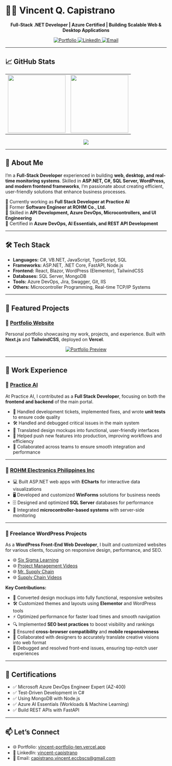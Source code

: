 # 👨‍💻 Vincent Q. Capistrano  

<p align="center">
  <strong>Full-Stack .NET Developer | Azure Certified | Building Scalable Web & Desktop Applications</strong>
</p>

<p align="center">
  <a href="https://vincent-portfolio-ten.vercel.app/">
    <img src="https://img.shields.io/badge/Portfolio-Visit-blue" alt="Portfolio" />
  </a>
  <a href="https://www.linkedin.com/in/vincent-capistrano-0884122b3">
    <img src="https://img.shields.io/badge/LinkedIn-Connect-lightgrey" alt="LinkedIn" />
  </a>
  <a href="mailto:capistrano.vincent.eccbscs@gmail.com">
    <img src="https://img.shields.io/badge/Email-Contact-green" alt="Email" />
  </a>
</p>  

---

## 📈 GitHub Stats  

<table>
  <tr>
    <td>
      <img src="https://github-readme-stats.vercel.app/api?username=vincent-capistrano&show_icons=true&theme=tokyonight" height="180px"/>
    </td>
    <td>
      <img src="https://streak-stats.demolab.com?user=vincent-capistrano&theme=tokyonight" height="180px"/>
    </td>
  </tr>
</table>

<p align="center">
  <img src="https://github-readme-activity-graph.vercel.app/graph?username=vincent-capistrano&theme=tokyo-night" />
</p>

---

## 🚀 About Me  

I’m a **Full-Stack Developer** experienced in building **web, desktop, and real-time monitoring systems**. Skilled in **ASP.NET, C#, SQL Server, WordPress, and modern frontend frameworks**, I’m passionate about creating efficient, user-friendly solutions that enhance business processes.  

 🔹 Currently working as **Full Stack Developer at Practice AI**  
 🔹 Former **Software Engineer at ROHM Co., Ltd.**  
 🔹 Skilled in **API Development, Azure DevOps, Microcontrollers, and UI Engineering**  
 🔹 Certified in **Azure DevOps, AI Essentials, and REST API Development**  

---

## 🛠️ Tech Stack  

- **Languages:** C#, VB.NET, JavaScript, TypeScript, SQL  
- **Frameworks:** ASP.NET, .NET Core, FastAPI, Node.js  
- **Frontend:** React, Blazor, WordPress (Elementor), TailwindCSS  
- **Databases:** SQL Server, MongoDB  
- **Tools:** Azure DevOps, Jira, Swagger, Git, IIS  
- **Others:** Microcontroller Programming, Real-time TCP/IP Systems  

---

## 📌 Featured Projects  

### 🔹 [Portfolio Website](https://vincent-portfolio-ten.vercel.app/)  
Personal portfolio showcasing my work, projects, and experience. Built with **Next.js** and **TailwindCSS**, deployed on **Vercel**.  

<p align="center">
  <a href="https://vincent-portfolio-ten.vercel.app/">
    <img src="https://vincent-portfolio-ten.vercel.app/site-preview.png" alt="Portfolio Preview"/>
  </a>
</p>

---

## 💼 Work Experience 

### 🔹 [Practice AI](https://lawpractice.ai/)  
At Practice AI, I contributed as a **Full Stack Developer**, focusing on both the **frontend and backend** of the main portal.  

- 🐛 Handled development tickets, implemented fixes, and wrote **unit tests** to ensure code quality
- 🛠️ Handled and debugged critical issues in the main system  
- 🎨 Translated design mockups into functional, user-friendly interfaces  
- 🚀 Helped push new features into production, improving workflows and efficiency  
- 🔧 Collaborated across teams to ensure smooth integration and performance  

---
  
### 🔹 [ROHM Electronics Philippines Inc](https://micro.rohm.com/en/repi/)  
- 💻 Built ASP.NET web apps with **ECharts** for interactive data visualizations  
- 🖥️ Developed and customized **WinForms** solutions for business needs  
- 🗄️ Designed and optimized **SQL Server** databases for performance  
- 🔌 Integrated **microcontroller-based systems** with server-side monitoring  

---

### 🔹 Freelance WordPress Projects  
As a **WordPress Front-End Web Developer**, I built and customized websites for various clients, focusing on responsive design, performance, and SEO.  

- 🌐 [Six Sigma Learning](https://sixsigmalearning.com)  
- 🌐 [Project Management Videos](https://projectmanagementvideos.com)  
- 🌐 [Mr. Supply Chain](https://mrsupplychain.com)  
- 🌐 [Supply Chain Videos](https://supplychainvideos.com)  

**Key Contributions:**  
- 🎨 Converted design mockups into fully functional, responsive websites  
- 🛠️ Customized themes and layouts using **Elementor** and WordPress tools  
- ⚡ Optimized performance for faster load times and smooth navigation  
- 🔍 Implemented **SEO best practices** to boost visibility and rankings  
- 📱 Ensured **cross-browser compatibility** and **mobile responsiveness**  
- 🤝 Collaborated with designers to accurately translate creative visions into web format  
- 🐛 Debugged and resolved front-end issues, ensuring top-notch user experiences  

---

## 📜 Certifications  

- ✅ Microsoft Azure DevOps Engineer Expert (AZ-400)  
- ✅ Test-Driven Development in C#  
- ✅ Using MongoDB with Node.js  
- ✅ Azure AI Essentials (Workloads & Machine Learning)  
- ✅ Build REST APIs with FastAPI  

---

## 📫 Let’s Connect  

- 🌐 Portfolio: [vincent-portfolio-ten.vercel.app](https://vincent-portfolio-ten.vercel.app/)  
- 💼 LinkedIn: [vincent-capistrano](https://www.linkedin.com/in/vincent-capistrano-0884122b3)  
- 📧 Email: [capistrano.vincent.eccbscs@gmail.com](mailto:capistrano.vincent.eccbscs@gmail.com)  

